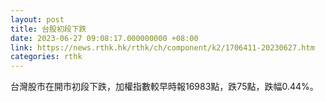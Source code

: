 ```yaml
---
layout: post
title: 台股初段下跌
date: 2023-06-27 09:08:17.000000000 +08:00
link: https://news.rthk.hk/rthk/ch/component/k2/1706411-20230627.htm
categories: rthk
---
```


台灣股市在開市初段下跌，加權指數較早時報16983點，跌75點，跌幅0.44%。
